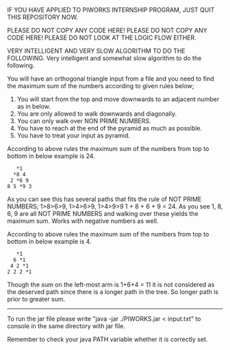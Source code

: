 IF YOU HAVE APPLIED TO PIWORKS INTERNSHIP PROGRAM, JUST QUIT THIS REPOSITORY NOW.

PLEASE DO NOT COPY ANY CODE HERE!
PLEASE DO NOT COPY ANY CODE HERE! PLEASE DO NOT LOOK AT THE LOGIC FLOW EITHER.

VERY INTELLIGENT AND VERY SLOW ALGORITHM TO DO THE FOLLOWING.
Very intelligent and somewhat slow algorithm to do the following.

You will have an orthogonal triangle input from a file and you need to find the maximum sum of the numbers according to given rules below;

1. You will start from the top and move downwards to an adjacent number as in below.
2. You are only allowed to walk downwards and diagonally.
3. You can only walk over NON PRIME NUMBERS.
4. You have to reach at the end of the pyramid as much as possible.
5. You have to treat your input as pyramid.

According to above rules the maximum sum of the numbers from top to bottom in below example is 24.

       *1
      *8 4
     2 *6 9
    8 5 *9 3
    
As you can see this has several paths that fits the rule of NOT PRIME NUMBERS; 1>8>6>9, 1>4>6>9, 1>4>9>9
1 + 8 + 6 + 9 = 24.  As you see 1, 8, 6, 9 are all NOT PRIME NUMBERS and walking over these yields the maximum sum.
Works with negative numbers as well.

According to above rules the maximum sum of the numbers from top to bottom in below example is 4.

       *1
      6 *1
     4 2 *1
    2 2 2 *1
  
Though the sum on the left-most arm is 1+6+4 = 11 it is not considered as the deserved path since there is a longer path in the tree. So
longer path is prior to greater sum.

-----------------------------------------------------------------------------------------------------------------------------------------

To run the jar file please write "java -jar ./PIWORKS.jar < input.txt" to console in the same directory with jar file.

Remember to check your java PATH variable whether it is correctly set.
